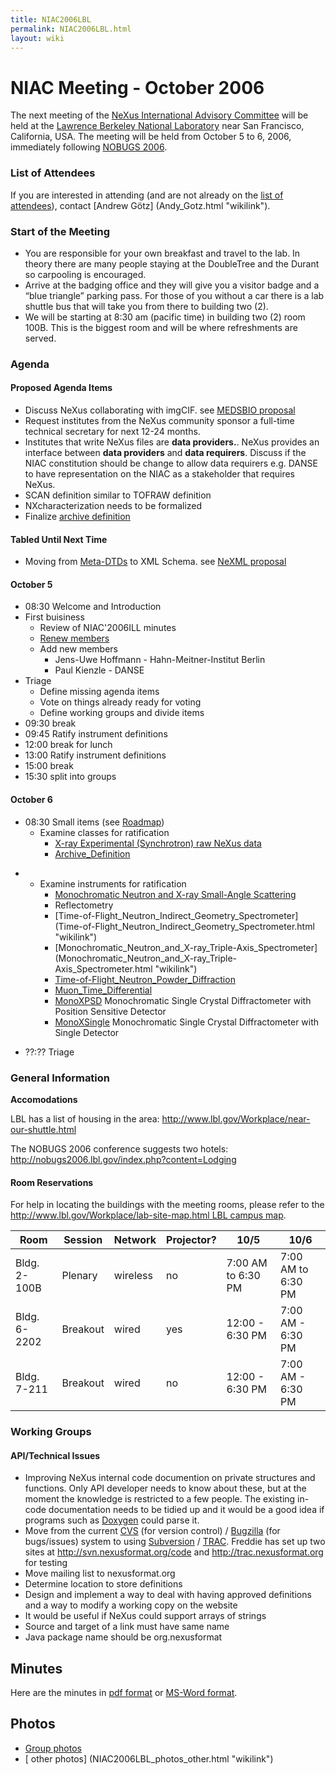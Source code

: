 ```yaml
---
title: NIAC2006LBL
permalink: NIAC2006LBL.html
layout: wiki
---
```


NIAC Meeting - October 2006
===========================

The next meeting of the [ NeXus International Advisory
Committee](NIAC.html "wikilink") will be held at the [Lawrence Berkeley
National Laboratory](http://www.lbl.gov) near San Francisco, California,
USA. The meeting will be held from October 5 to 6, 2006, immediately
following [NOBUGS 2006](http://nobugs2006.lbl.gov/).

### List of Attendees

If you are interested in attending (and are not already on the [list of
attendees](NIAC2006LBL_attendees.html "wikilink")), contact [Andrew
Götz] (Andy_Gotz.html "wikilink").

### Start of the Meeting

-   You are responsible for your own breakfast and travel to the lab. In
    theory there are many people staying at the DoubleTree and the
    Durant so carpooling is encouraged.
-   Arrive at the badging office and they will give you a visitor badge
    and a “blue triangle” parking pass. For those of you without a car
    there is a lab shuttle bus that will take you from there to building
    two (2).
-   We will be starting at 8:30 am (pacific time) in building two (2)
    room 100B. This is the biggest room and will be where refreshments
    are served.

### Agenda

#### Proposed Agenda Items

-   Discuss NeXus collaborating with imgCIF. see [MEDSBIO
    proposal](http://www.medsbio.org/)
-   Request institutes from the NeXus community sponsor a full-time
    technical secretary for next 12-24 months.
-   Institutes that write NeXus files are **data providers.**. NeXus
    provides an interface between **data providers** and **data
    requirers**. Discuss if the NIAC constitution should be change to
    allow data requirers e.g. DANSE to have representation on the NIAC
    as a stakeholder that requires NeXus.
-   SCAN definition similar to TOFRAW definition
-   NXcharacterization needs to be formalized
-   Finalize [archive definition](Archive_Definition.html "wikilink")

#### Tabled Until Next Time

-   Moving from [Meta-DTDs](Metaformat.html "wikilink") to XML Schema. see
    [NeXML proposal](http://www.webel.com.au/nexml)

#### October 5

-   08:30 Welcome and Introduction
-   First buisiness
    -   Review of NIAC'2006ILL minutes
    -   [Renew members](Membership_Dates.html "wikilink")
    -   Add new members
        -   Jens-Uwe Hoffmann - Hahn-Meitner-Institut Berlin
        -   Paul Kienzle - DANSE
-   Triage
    -   Define missing agenda items
    -   Vote on things already ready for voting
    -   Define working groups and divide items
-   09:30 break
-   09:45 Ratify instrument definitions
-   12:00 break for lunch
-   13:00 Ratify instrument definitions
-   15:00 break
-   15:30 split into groups

#### October 6

-   08:30 Small items (see [Roadmap](NIAC2006LBL_RoadMap.html "wikilink"))
    -   Examine classes for ratification
        -   [ X-ray Experimental (Synchrotron) raw NeXus
            data](XESraw.html "wikilink")
        -   [Archive\_Definition](Archive_Definition.html "wikilink")

<!-- -->

-   -   Examine instruments for ratification
        -   [ Monochromatic Neutron and X-ray Small-Angle
            Scattering](SAS.html "wikilink")
        -   Reflectometry
        -   [Time-of-Flight\_Neutron\_Indirect\_Geometry\_Spectrometer] (Time-of-Flight_Neutron_Indirect_Geometry_Spectrometer.html "wikilink")
        -   [Monochromatic\_Neutron\_and\_X-ray\_Triple-Axis\_Spectrometer] (Monochromatic_Neutron_and_X-ray_Triple-Axis_Spectrometer.html "wikilink")
        -   [Time-of-Flight\_Neutron\_Powder\_Diffraction](Time-of-Flight_Neutron_Powder_Diffraction.html "wikilink")
        -   [Muon\_Time\_Differential](Muon_Time_Differential.html "wikilink")
        -   [MonoXPSD](MonoXPSD.html "wikilink") Monochromatic Single Crystal
            Diffractometer with Position Sensitive Detector
        -   [MonoXSingle](MonoXSingle.html "wikilink") Monochromatic Single
            Crystal Diffractometer with Single Detector

<!-- -->

-   ??:?? Triage

### General Information

**Accomodations**

LBL has a list of housing in the area:
[<http://www.lbl.gov/Workplace/near-our-shuttle.html>](http://www.lbl.gov/Workplace/near-our-shuttle.html)

The NOBUGS 2006 conference suggests two hotels:
[<http://nobugs2006.lbl.gov/index.php?content=Lodging>](http://nobugs2006.lbl.gov/index.php?content=Lodging)

#### Room Reservations

For help in locating the buildings with the meeting rooms, please refer
to the [http://www.lbl.gov/Workplace/lab-site-map.html LBL campus
map](http://www.lbl.gov/Workplace/lab-site-map.html_LBL_campus_map.html "wikilink").

| Room        | Session   | Network   | Projector? | 10/5               | 10/6               |
|-------------|-----------|-----------|------------|--------------------|--------------------|
| Bldg. 2-100B| Plenary   | wireless  | no         | 7:00 AM to 6:30 PM | 7:00 AM to 6:30 PM |
| Bldg. 6-2202| Breakout  | wired     | yes        | 12:00 - 6:30 PM    | 7:00 AM - 6:30 PM  |
| Bldg. 7-211 | Breakout  | wired     | no         | 12:00 - 6:30 PM    | 7:00 AM - 6:30 PM  |

### Working Groups

#### API/Technical Issues

-   Improving NeXus internal code documention on private structures and
    functions. Only API developer needs to know about these, but at the
    moment the knowledge is restricted to a few people. The existing
    in-code documentation needs to be tidied up and it would be a good
    idea if programs such as
    [Doxygen](http://www.stack.nl/~dimitri/doxygen/index.html) could
    parse it.
-   Move from the current [CVS](http://www.nongnu.org/cvs/) (for version
    control) / [Bugzilla](http://www.bugzilla.org/) (for bugs/issues)
    system to using [Subversion](http://subversion.tigris.org/) /
    [TRAC](http://trac.edgewall.org/). Freddie has set up two sites at
    [<http://svn.nexusformat.org/code>](http://svn.nexusformat.org/code)
    and [<http://trac.nexusformat.org>](http://trac.nexusformat.org) for
    testing
-   Move mailing list to nexusformat.org
-   Determine location to store definitions
-   Design and implement a way to deal with having approved definitions
    and a way to modify a working copy on the website
-   It would be useful if NeXus could support arrays of strings
-   Source and target of a link must have same name
-   Java package name should be org.nexusformat

Minutes
-------

Here are the minutes in [pdf
format](../pdfs/NIAC2006LBL_minutes.pdf "wikilink") or [MS-Word
format](../pdfs/NIAC2006LBL_minutes.doc "wikilink").

Photos
------

-   [ Group photos](NIAC2006LBL_photos.html "wikilink")
-   [ other photos] (NIAC2006LBL_photos_other.html "wikilink")

